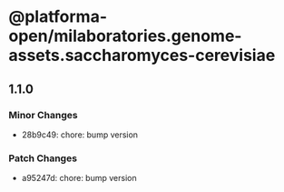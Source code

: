 # @platforma-open/milaboratories.genome-assets.saccharomyces-cerevisiae

## 1.1.0

### Minor Changes

- 28b9c49: chore: bump version

### Patch Changes

- a95247d: chore: bump version
